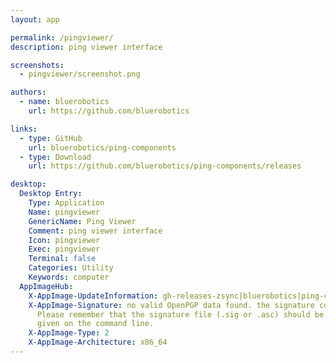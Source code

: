 ```yaml
---
layout: app

permalink: /pingviewer/
description: ping viewer interface

screenshots:
  - pingviewer/screenshot.png

authors:
  - name: bluerobotics
    url: https://github.com/bluerobotics

links:
  - type: GitHub
    url: bluerobotics/ping-components
  - type: Download
    url: https://github.com/bluerobotics/ping-components/releases

desktop:
  Desktop Entry:
    Type: Application
    Name: pingviewer
    GenericName: Ping Viewer
    Comment: ping viewer interface
    Icon: pingviewer
    Exec: pingviewer
    Terminal: false
    Categories: Utility
    Keywords: computer
  AppImageHub:
    X-AppImage-UpdateInformation: gh-releases-zsync|bluerobotics|ping-components|continuous|pingviewer*-x86_64.AppImage.zsync
    X-AppImage-Signature: no valid OpenPGP data found. the signature could not be verified.
      Please remember that the signature file (.sig or .asc) should be the first file
      given on the command line.
    X-AppImage-Type: 2
    X-AppImage-Architecture: x86_64
---
```

